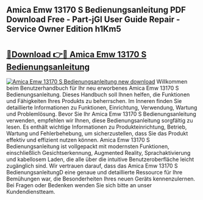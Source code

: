 ## Amica Emw 13170 S Bedienungsanleitung PDF Download Free - Part-jGl User Guide Repair - Service Owner Edition h1Km5

# <h2><a href="http://df5hc1q.blite.top/?on=Amica+Emw+13170+S+Bedienungsanleitung">🔗Download 👉🔴 Amica Emw 13170 S Bedienungsanleitung</a></h2>

[![Amica Emw 13170 S Bedienungsanleitung new download](https://i.imgur.com/lujVjoI.png)](http://df5hc1q.blite.top/?on=Amica+Emw+13170+S+Bedienungsanleitung)
Willkommen beim Benutzerhandbuch für Ihr neu erworbenes Amica Emw 13170 S Bedienungsanleitung. Dieses Handbuch soll Ihnen helfen, die Funktionen und Fähigkeiten Ihres Produkts zu beherrschen. Im Inneren finden Sie detaillierte Informationen zu Funktionen, Einrichtung, Verwendung, Wartung und Problemlösung. Bevor Sie Ihr Amica Emw 13170 S Bedienungsanleitung verwenden, empfehlen wir Ihnen, diese Bedienungsanleitung sorgfältig zu lesen. Es enthält wichtige Informationen zu Produkteinrichtung, Betrieb, Wartung und Fehlerbehebung, um sicherzustellen, dass Sie das Produkt effektiv und effizient nutzen können. Amica Emw 13170 S Bedienungsanleitung ist vollgepackt mit modernsten Funktionen, einschließlich Gesichtserkennung, Augmented Reality, Sprachaktivierung und kabellosem Laden, die alle über die intuitive Benutzeroberfläche leicht zugänglich sind. Wir vertrauen darauf, dass das Amica Emw 13170 S BedienungsanleitungD eine genaue und detaillierte Ressource für Ihre Bemühungen war, die Besonderheiten Ihres neuen Geräts kennenzulernen. Bei Fragen oder Bedenken wenden Sie sich bitte an unser Kundendienstteam.
